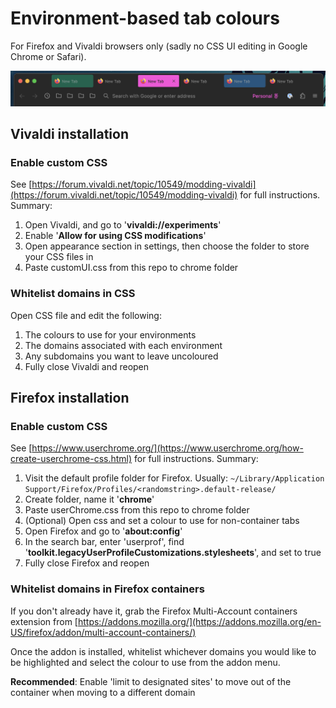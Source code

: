 # Environment-based tab colours
For Firefox and Vivaldi browsers only (sadly no CSS UI editing in Google Chrome or Safari).

![Demo screenshot](./tab-colour-demo.png)

## Vivaldi installation
### Enable custom CSS
See [https://forum.vivaldi.net/topic/10549/modding-vivaldi](https://forum.vivaldi.net/topic/10549/modding-vivaldi) for full instructions. Summary:

1. Open Vivaldi, and go to '**vivaldi://experiments**'
2. Enable '**Allow for using CSS modifications**'
3. Open appearance section in settings, then choose the folder to store your CSS files in
4. Paste customUI.css from this repo to chrome folder

### Whitelist domains in CSS
Open CSS file and edit the following:

1. The colours to use for your environments
2. The domains associated with each environment
3. Any subdomains you want to leave uncoloured
4. Fully close Vivaldi and reopen

## Firefox installation
### Enable custom CSS
See [https://www.userchrome.org/](https://www.userchrome.org/how-create-userchrome-css.html) for full instructions. Summary:

1. Visit the default profile folder for Firefox. Usually: `~/Library/Application Support/Firefox/Profiles/<randomstring>.default-release/`
2. Create folder, name it '**chrome**'
3. Paste userChrome.css from this repo to chrome folder
4. (Optional) Open css and set a colour to use for non-container tabs
5. Open Firefox and go to '**about:config**'
6. In the search bar, enter 'userprof', find '**toolkit.legacyUserProfileCustomizations.stylesheets**', and set to true
7. Fully close Firefox and reopen

### Whitelist domains in Firefox containers
If you don't already have it, grab the Firefox Multi-Account  containers extension from [https://addons.mozilla.org/](https://addons.mozilla.org/en-US/firefox/addon/multi-account-containers/)

Once the addon is installed, whitelist whichever domains you would like to be highlighted and select the colour to use from the addon menu.

**Recommended**: Enable 'limit to designated sites' to move out of the container when moving to a different domain
